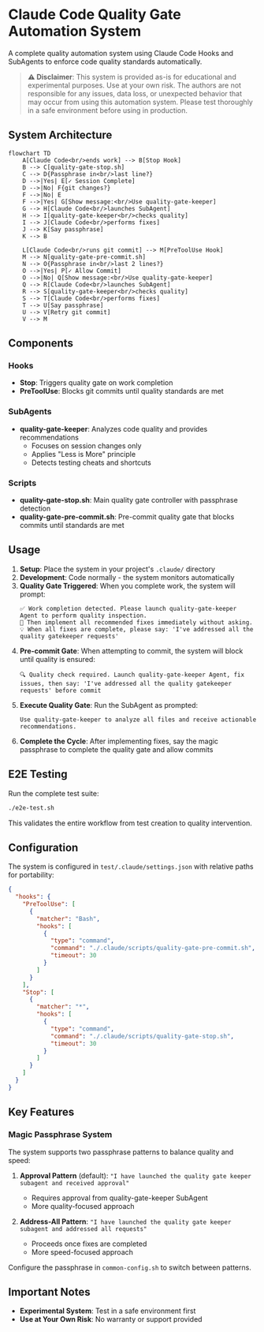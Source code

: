 # Claude Code Quality Gate Automation System

A complete quality automation system using Claude Code Hooks and SubAgents to enforce code quality standards automatically.

> **⚠️ Disclaimer**: This system is provided as-is for educational and experimental purposes. Use at your own risk. The authors are not responsible for any issues, data loss, or unexpected behavior that may occur from using this automation system. Please test thoroughly in a safe environment before using in production.

## System Architecture

```mermaid
flowchart TD
    A[Claude Code<br/>ends work] --> B[Stop Hook] 
    B --> C[quality-gate-stop.sh]
    C --> D{Passphrase in<br/>last line?}
    D -->|Yes| E[✓ Session Complete]
    D -->|No| F{git changes?}
    F -->|No| E
    F -->|Yes| G[Show message:<br/>Use quality-gate-keeper]
    G --> H[Claude Code<br/>launches SubAgent]
    H --> I[quality-gate-keeper<br/>checks quality]
    I --> J[Claude Code<br/>performs fixes]
    J --> K[Say passphrase]
    K --> B
    
    L[Claude Code<br/>runs git commit] --> M[PreToolUse Hook] 
    M --> N[quality-gate-pre-commit.sh]
    N --> O{Passphrase in<br/>last 2 lines?}
    O -->|Yes| P[✓ Allow Commit]
    O -->|No| Q[Show message:<br/>Use quality-gate-keeper]
    Q --> R[Claude Code<br/>launches SubAgent]
    R --> S[quality-gate-keeper<br/>checks quality]
    S --> T[Claude Code<br/>performs fixes]
    T --> U[Say passphrase]
    U --> V[Retry git commit]
    V --> M
```

## Components

### Hooks
- **Stop**: Triggers quality gate on work completion
- **PreToolUse**: Blocks git commits until quality standards are met

### SubAgents
- **quality-gate-keeper**: Analyzes code quality and provides recommendations
  - Focuses on session changes only
  - Applies "Less is More" principle
  - Detects testing cheats and shortcuts

### Scripts  
- **quality-gate-stop.sh**: Main quality gate controller with passphrase detection
- **quality-gate-pre-commit.sh**: Pre-commit quality gate that blocks commits until standards are met

## Usage

1. **Setup**: Place the system in your project's `.claude/` directory
2. **Development**: Code normally - the system monitors automatically  
3. **Quality Gate Triggered**: When you complete work, the system will prompt:
   ```
   ✅ Work completion detected. Please launch quality-gate-keeper Agent to perform quality inspection.
   🔧 Then implement all recommended fixes immediately without asking.
   💡 When all fixes are complete, please say: 'I've addressed all the quality gatekeeper requests'
   ```
4. **Pre-commit Gate**: When attempting to commit, the system will block until quality is ensured:
   ```
   🔍 Quality check required. Launch quality-gate-keeper Agent, fix issues, then say: 'I've addressed all the quality gatekeeper requests' before commit
   ```
5. **Execute Quality Gate**: Run the SubAgent as prompted:
   ```
   Use quality-gate-keeper to analyze all files and receive actionable recommendations.
   ```
6. **Complete the Cycle**: After implementing fixes, say the magic passphrase to complete the quality gate and allow commits

## E2E Testing

Run the complete test suite:
```bash
./e2e-test.sh
```

This validates the entire workflow from test creation to quality intervention.

## Configuration

The system is configured in `test/.claude/settings.json` with relative paths for portability:

```json
{
  "hooks": {
    "PreToolUse": [
      {
        "matcher": "Bash",
        "hooks": [
          {
            "type": "command",
            "command": "./.claude/scripts/quality-gate-pre-commit.sh",
            "timeout": 30
          }
        ]
      }
    ],
    "Stop": [
      {
        "matcher": "*",
        "hooks": [
          {
            "type": "command", 
            "command": "./.claude/scripts/quality-gate-stop.sh",
            "timeout": 30
          }
        ]
      }
    ]
  }
}
```

## Key Features

### Magic Passphrase System
The system supports two passphrase patterns to balance quality and speed:

1. **Approval Pattern** (default): `"I have launched the quality gate keeper subagent and received approval"`
   - Requires approval from quality-gate-keeper SubAgent
   - More quality-focused approach

2. **Address-All Pattern**: `"I have launched the quality gate keeper subagent and addressed all requests"`
   - Proceeds once fixes are completed
   - More speed-focused approach

Configure the passphrase in `common-config.sh` to switch between patterns.


## Important Notes

- **Experimental System**: Test in a safe environment first
- **Use at Your Own Risk**: No warranty or support provided

